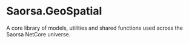 # Saorsa.GeoSpatial

A core library of models, utilities and shared functions used across the Saorsa NetCore universe.